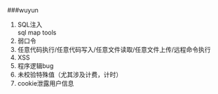 ###wuyun
1. SQL注入   
sql map tools
2. 弱口令
3. 任意代码执行/任意代码写入/任意文件读取/任意文件上传/远程命令执行
4. XSS
5. 程序逻辑bug
6. 未校验特殊值（尤其涉及计费，计时）
7. cookie泄露用户信息
